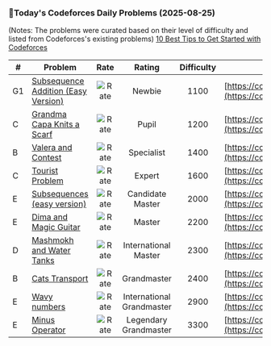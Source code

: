 ### 🌟Today's Codeforces Daily Problems (2025-08-25)
(Notes: The problems were curated based on their level of difficulty and listed from Codeforces's existing problems)
[10 Best Tips to Get Started with Codeforces](https://github.com/ika9810/Codeforces-Daily-Problems/blob/main/10%20Best%20Tips%20to%20Get%20Started%20with%20Codeforces.md)

| # | Problem | Rate| Rating | Difficulty | Contest |
|---| ----- | :--------: | :----------: | :----------: | ---------- |
|G1|[Subsequence Addition (Easy Version)](https://codeforces.com/contest/1807/problem/G1)|![Rate](https://img.shields.io/badge/Newbie-1100-lightgrey)|Newbie|1100|[https://codeforces.com/contest/1807](https://codeforces.com/contest/1807)|
|C|[Grandma Capa Knits a Scarf](https://codeforces.com/contest/1582/problem/C)|![Rate](https://img.shields.io/badge/Pupil-1200-brightgreen)|Pupil|1200|[https://codeforces.com/contest/1582](https://codeforces.com/contest/1582)|
|B|[Valera and Contest](https://codeforces.com/contest/369/problem/B)|![Rate](https://img.shields.io/badge/Specialist-1400-9cf)|Specialist|1400|[https://codeforces.com/contest/369](https://codeforces.com/contest/369)|
|C|[Tourist Problem](https://codeforces.com/contest/340/problem/C)|![Rate](https://img.shields.io/badge/Expert-1600-blue)|Expert|1600|[https://codeforces.com/contest/340](https://codeforces.com/contest/340)|
|E|[Subsequences (easy version)](https://codeforces.com/contest/1183/problem/E)|![Rate](https://img.shields.io/badge/Candidate%20Master-2000-blueviolet)|Candidate Master|2000|[https://codeforces.com/contest/1183](https://codeforces.com/contest/1183)|
|E|[Dima and Magic Guitar](https://codeforces.com/contest/366/problem/E)|![Rate](https://img.shields.io/badge/Master-2200-orange)|Master|2200|[https://codeforces.com/contest/366](https://codeforces.com/contest/366)|
|D|[Mashmokh and Water Tanks](https://codeforces.com/contest/414/problem/D)|![Rate](https://img.shields.io/badge/International%20Master-2300-orange)|International Master|2300|[https://codeforces.com/contest/414](https://codeforces.com/contest/414)|
|B|[Cats Transport](https://codeforces.com/contest/311/problem/B)|![Rate](https://img.shields.io/badge/Grandmaster-2400-red)|Grandmaster|2400|[https://codeforces.com/contest/311](https://codeforces.com/contest/311)|
|E|[Wavy numbers](https://codeforces.com/contest/478/problem/E)|![Rate](https://img.shields.io/badge/International%20Grandmaster-2900-red)|International Grandmaster|2900|[https://codeforces.com/contest/478](https://codeforces.com/contest/478)|
|E|[Minus Operator](https://codeforces.com/contest/2073/problem/E)|![Rate](https://img.shields.io/badge/Legendary%20Grandmaster-3300-red)|Legendary Grandmaster|3300|[https://codeforces.com/contest/2073](https://codeforces.com/contest/2073)|
